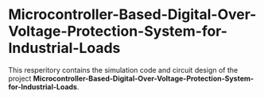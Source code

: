 # Microcontroller-Based-Digital-Over-Voltage-Protection-System-for-Industrial-Loads

This resperitory contains the simulation code and circuit design of the project **Microcontroller-Based-Digital-Over-Voltage-Protection-System-for-Industrial-Loads**.
